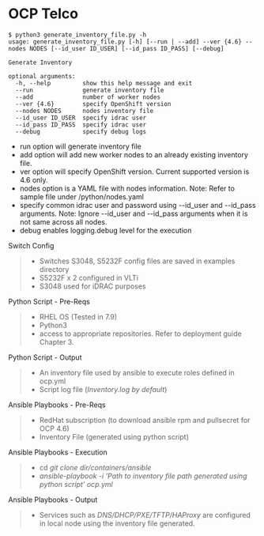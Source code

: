 # OCP Telco
```
$ python3 generate_inventory_file.py -h
usage: generate_inventory_file.py [-h] [--run | --add] --ver {4.6} --nodes NODES [--id_user ID_USER] [--id_pass ID_PASS] [--debug]

Generate Inventory

optional arguments:
  -h, --help         show this help message and exit
  --run              generate inventory file
  --add              number of worker nodes
  --ver {4.6}        specify OpenShift version
  --nodes NODES      nodes inventory file
  --id_user ID_USER  specify idrac user
  --id_pass ID_PASS  specify idrac user
  --debug            specify debug logs
```

- run option will generate inventory file
- add option will add new worker nodes to an already existing inventory file.
- ver option will specify OpenShift version. Current supported version is 4.6 only.
- nodes option is a YAML file with nodes information. 
  Note: Refer to sample file under <git clone dir>/python/nodes.yaml
- specify common idrac user and password using --id_user and --id_pass arguments. 
  Note: Ignore --id_user and --id_pass arguments when it is not same across all nodes.
- debug enables logging.debug level for the execution


Switch Config
> - Switches S3048, S5232F config files are saved in examples directory
> - S5232F x 2 configured in VLTi
> - S3048 used for iDRAC purposes

Python Script - Pre-Reqs
> - RHEL OS (Tested in 7.9)
> - Python3
> - access to appropriate repositories. Refer to deployment guide Chapter 3.

Python Script - Output
> - An inventory file used by ansible to execute roles defined in ocp.yml
> - Script log file (*Inventory.log by default*)

Ansible Playbooks - Pre-Reqs
> - RedHat subscription (to download ansible rpm and pullsecret for OCP 4.6)
> - Inventory File (generated using python script)

Ansible Playbooks - Execution
> - cd *git clone dir/containers/ansible*
> - *ansible-playbook -i 'Path to inventory file path generated using python script' ocp.yml*

Ansible Playbooks - Output
> - Services such as *DNS/DHCP/PXE/TFTP/HAProxy* are configured in local node using the inventory file generated. 

